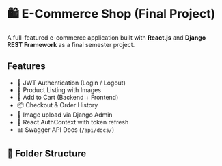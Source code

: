 
# 🛍️ E-Commerce Shop (Final Project)

A full-featured e-commerce application built with **React.js** and **Django REST Framework** as a final semester project.

##  Features

- 🔐 JWT Authentication (Login / Logout)
- 🧾 Product Listing with Images
- 🛒 Add to Cart (Backend + Frontend)
- 📦 Checkout & Order History
- 📂 Image upload via Django Admin
- 🔄 React AuthContext with token refresh
- 📊 Swagger API Docs (`/api/docs/`)


## 🧩 Folder Structure


